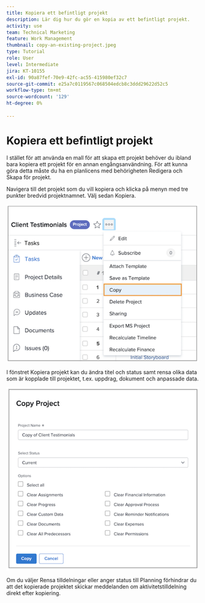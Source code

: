 ```yaml
---
title: Kopiera ett befintligt projekt
description: Lär dig hur du gör en kopia av ett befintligt projekt.
activity: use
team: Technical Marketing
feature: Work Management
thumbnail: copy-an-existing-project.jpeg
type: Tutorial
role: User
level: Intermediate
jira: KT-10155
exl-id: 90a87fef-70e9-42fc-ac55-415980ef32c7
source-git-commit: e25a7c0119567c068504edcb8c3ddd29622d52c5
workflow-type: tm+mt
source-wordcount: '129'
ht-degree: 0%

---
```


# Kopiera ett befintligt projekt

I stället för att använda en mall för att skapa ett projekt behöver du ibland bara kopiera ett projekt för en annan engångsanvändning. För att kunna göra detta måste du ha en planlicens med behörigheten Redigera och Skapa för projekt.

Navigera till det projekt som du vill kopiera och klicka på menyn med tre punkter bredvid projektnamnet. Välj sedan Kopiera.

![Cr](assets/copy-existing-01.png)

I fönstret Kopiera projekt kan du ändra titel och status samt rensa olika data som är kopplade till projektet, t.ex. uppdrag, dokument och anpassade data.

![Cr](assets/copy-existing-02.png)

Om du väljer Rensa tilldelningar eller anger status till Planning förhindrar du att det kopierade projektet skickar meddelanden om aktivitetstilldelning direkt efter kopiering.
